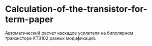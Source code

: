 # Calculation-of-the-transistor-for-term-paper
Автоматический расчет каскадов усилителя на биполярном транзисторе КТ3102 разных модификаций.
